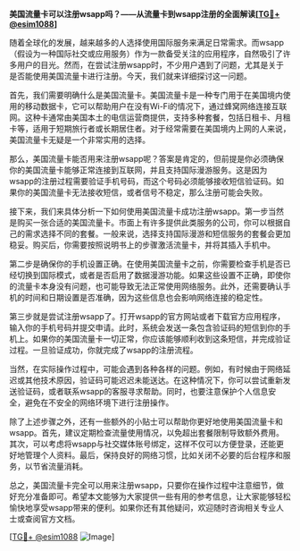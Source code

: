**美国流量卡可以注册wsapp吗？——从流量卡到wsapp注册的全面解读[[TG💪+ @esim1088](https://t.me/s/esim1088)]**

随着全球化的发展，越来越多的人选择使用国际服务来满足日常需求。而wsapp（假设为一种国际社交或应用服务）作为一款备受关注的应用程序，自然吸引了许多用户的目光。然而，在尝试注册wsapp时，不少用户遇到了问题，尤其是关于是否能使用美国流量卡进行注册。今天，我们就来详细探讨这一问题。

首先，我们需要明确什么是美国流量卡。美国流量卡是一种专门用于在美国境内使用的移动数据卡，它可以帮助用户在没有Wi-Fi的情况下，通过蜂窝网络连接互联网。这种卡通常由美国本土的电信运营商提供，支持多种套餐，包括日租卡、月租卡等，适用于短期旅行者或长期居住者。对于经常需要在美国境内上网的人来说，美国流量卡无疑是一个非常实用的选择。

那么，美国流量卡能否用来注册wsapp呢？答案是肯定的，但前提是你必须确保你的美国流量卡能够正常连接到互联网，并且支持国际漫游服务。这是因为wsapp的注册过程需要验证手机号码，而这个号码必须能够接收短信验证码。如果你的美国流量卡无法接收短信，或者信号不稳定，那么注册可能会失败。

接下来，我们来具体分析一下如何使用美国流量卡成功注册wsapp。第一步当然是购买一张合适的美国流量卡。市面上有许多提供此类服务的公司，你可以根据自己的需求选择不同的套餐。一般来说，选择支持国际漫游和短信服务的套餐会更加稳妥。购买后，你需要按照说明书上的步骤激活流量卡，并将其插入手机中。

第二步是确保你的手机设置正确。在使用美国流量卡之前，你需要检查手机是否已经切换到国际模式，或者是否启用了数据漫游功能。如果这些设置不正确，即使你的流量卡本身没有问题，也可能导致无法正常使用网络服务。此外，还需要确认手机的时间和日期设置是否准确，因为这些信息也会影响网络连接的稳定性。

第三步就是尝试注册wsapp了。打开wsapp的官方网站或者下载官方应用程序，输入你的手机号码并提交申请。此时，系统会发送一条包含验证码的短信到你的手机上。如果你的美国流量卡一切正常，你应该能够顺利收到这条短信，并完成验证过程。一旦验证成功，你就完成了wsapp的注册流程。

当然，在实际操作过程中，可能会遇到各种各样的问题。例如，有时候由于网络延迟或其他技术原因，验证码可能迟迟未能送达。在这种情况下，你可以尝试重新发送验证码，或者联系wsapp的客服寻求帮助。同时，也要注意保护个人信息安全，避免在不安全的网络环境下进行注册操作。

除了上述步骤之外，还有一些额外的小贴士可以帮助你更好地使用美国流量卡和wsapp。首先，建议定期检查流量使用情况，以免超出套餐限制导致额外费用。其次，可以考虑将wsapp与社交媒体账号绑定，这样不仅可以方便登录，还能更好地管理个人资料。最后，保持良好的网络习惯，比如关闭不必要的后台程序和服务，以节省流量消耗。

总之，美国流量卡完全可以用来注册wsapp，只要你在操作过程中注意细节，做好充分准备即可。希望本文能够为大家提供一些有用的参考信息，让大家能够轻松愉快地享受wsapp带来的便利。如果你还有其他疑问，欢迎随时咨询相关专业人士或查阅官方文档。

[[TG💪+ @esim1088](https://t.me/s/esim1088) ![Image](https://i.postimg.cc/4NQfJmqS/Snipaste-2025-05-13-00-14-12.png)]